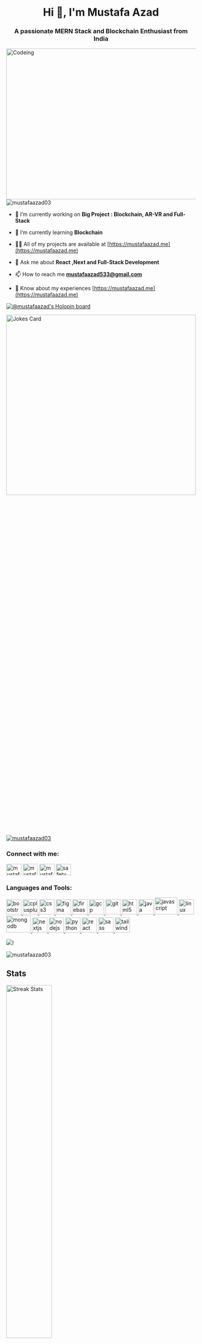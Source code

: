 <!--<img src="https://media.giphy.com/media/26FPOFusQUOKpnXTG/giphy.gif" align="center" alt="Development" width="100%" height="180"/>-->
<h1 align="center">Hi 👋, I'm Mustafa Azad</h1>
<h3 align="center">A passionate MERN Stack and Blockchain Enthusiast from India</h3>
<img src="https://img.freepik.com/free-vector/code-typing-concept-illustration_114360-3866.jpg?w=740&t=st=1665201790~exp=1665202390~hmac=0129b5bbf69ddfd74d26e5d99d2ade1bba2697f6c1eb2966c5bd14c47452ee5c" align="right" alt="Codeing" width="550" height="400"/>

 

<p align="left"> <img src="https://komarev.com/ghpvc/?username=mustafaazad03&label=Profile%20views&color=0e75b6&style=flat" alt="mustafaazad03" /> </p>


- 🔭 I’m currently working on **Big Project : Blockchain, AR-VR and Full-Stack**

- 🌱 I’m currently learning **Blockchain**

- 👨‍💻 All of my projects are available at [https://mustafaazad.me](https://mustafaazad.me)

- 💬 Ask me about **React ,Next and Full-Stack Development**

- 📫 How to reach me **mustafaazad533@gmail.com**

- 📄 Know about my experiences [https://mustafaazad.me](https://mustafaazad.me)

[![@mustafaazad's Holopin board](https://holopin.me/mustafaazad)](https://holopin.io/@mustafaazad)

 <img src="https://readme-jokes.vercel.app/api?hideBorder" width="100%" height="35%" alt="Jokes Card" />
 <p align="left"> <a href="https://github.com/ryo-ma/github-profile-trophy"><img src="https://github-profile-trophy.vercel.app/?username=mustafaazad03&theme=onedark&no-frame=true" alt="mustafaazad03" /></a> </p>

<h3 align="left">Connect with me:</h3>
<p align="left">
<a href="https://twitter.com/mustafaazad03" target="blank"><img align="center" src="https://cdn.jsdelivr.net/npm/simple-icons@3.0.1/icons/twitter.svg" alt="mustafaazad2003" height="30" width="40" /></a>
<a href="https://linkedin.com/in/mustafaazad03" target="blank"><img align="center" src="https://cdn.jsdelivr.net/npm/simple-icons@3.0.1/icons/linkedin.svg" alt="mustafaazad03" height="30" width="40" /></a>
<a href="https://instagram.com/mustafaazad03" target="blank"><img align="center" src="https://cdn.jsdelivr.net/npm/simple-icons@3.0.1/icons/instagram.svg" alt="mustafaazad03" height="30" width="40" /></a>
<a href="https://www.youtube.com/c/safety cruncher" target="blank"><img align="center" src="https://cdn.jsdelivr.net/npm/simple-icons@3.0.1/icons/youtube.svg" alt="safety cruncher" height="30" width="40" /></a>
</p>

<h3 align="left">Languages and Tools:</h3>
<p align="left"> <a href="https://getbootstrap.com" target="_blank" rel="noreferrer"> <img src="https://www.vectorlogo.zone/logos/getbootstrap/getbootstrap-icon.svg" alt="bootstrap" width="40" height="40"/> </a> <a href="https://www.w3schools.com/cpp/" target="_blank" rel="noreferrer"> <img src="https://cdn.jsdelivr.net/npm/simple-icons@3.0.1/icons/cplusplus.svg" alt="cplusplus" width="40" height="40"/> </a> <a href="https://www.w3schools.com/css/" target="_blank" rel="noreferrer"> <img src="https://www.vectorlogo.zone/logos/w3_css/w3_css-icon.svg" alt="css3" width="40" height="40"/> </a> <a href="https://www.figma.com/" target="_blank" rel="noreferrer"> <img src="https://www.vectorlogo.zone/logos/figma/figma-icon.svg" alt="figma" width="40" height="40"/> </a> <a href="https://firebase.google.com/" target="_blank" rel="noreferrer"> <img src="https://www.vectorlogo.zone/logos/firebase/firebase-icon.svg" alt="firebase" width="40" height="40"/> </a> <a href="https://cloud.google.com" target="_blank" rel="noreferrer"> <img src="https://www.vectorlogo.zone/logos/google_cloud/google_cloud-icon.svg" alt="gcp" width="40" height="40"/> </a> <a href="https://git-scm.com/" target="_blank" rel="noreferrer"> <img src="https://www.vectorlogo.zone/logos/git-scm/git-scm-icon.svg" alt="git" width="40" height="40"/> </a> <a href="https://www.w3.org/html/" target="_blank" rel="noreferrer"> <img src="https://www.vectorlogo.zone/logos/w3_html5/w3_html5-icon.svg" alt="html5" width="40" height="40"/> </a> <a href="https://www.java.com" target="_blank" rel="noreferrer"> <img src="https://www.vectorlogo.zone/logos/java/java-icon.svg" alt="java" width="40" height="40"/> </a> <a href="https://developer.mozilla.org/en-US/docs/Web/JavaScript" target="_blank" rel="noreferrer"> <img src="https://www.vectorlogo.zone/logos/javascript/javascript-ar21.svg" alt="javascript" width="60" height="45"/> </a> <a href="https://www.linux.org/" target="_blank" rel="noreferrer"> <img src="https://www.vectorlogo.zone/logos/linux/linux-icon.svg" alt="linux" width="40" height="40"/> </a> <a href="https://www.mongodb.com/" target="_blank" rel="noreferrer"> <img src="https://www.vectorlogo.zone/logos/mongodb/mongodb-ar21.svg" alt="mongodb" width="65" height="45"/> </a> <a href="https://nextjs.org/" target="_blank" rel="noreferrer"> <img src="https://cdn.worldvectorlogo.com/logos/nextjs-2.svg" alt="nextjs" width="40" height="40"/> </a> <a href="https://nodejs.org" target="_blank" rel="noreferrer"> <img src="https://www.vectorlogo.zone/logos/nodejs/nodejs-horizontal.svg" alt="nodejs" width="40" height="40"/> </a> <a href="https://www.python.org" target="_blank" rel="noreferrer"> <img src="https://www.vectorlogo.zone/logos/python/python-icon.svg" alt="python" width="40" height="40"/> </a> <a href="https://reactjs.org/" target="_blank" rel="noreferrer"> <img src="https://www.vectorlogo.zone/logos/reactjs/reactjs-icon.svg" alt="react" width="40" height="40"/> </a> <a href="https://sass-lang.com" target="_blank" rel="noreferrer"> <img src="https://www.vectorlogo.zone/logos/sass-lang/sass-lang-icon.svg" alt="sass" width="40" height="40"/> </a> <a href="https://tailwindcss.com/" target="_blank" rel="noreferrer"> <img src="https://www.vectorlogo.zone/logos/tailwindcss/tailwindcss-icon.svg" alt="tailwind" width="40" height="40"/> </a> </p>

![](https://github-profile-summary-cards.vercel.app/api/cards/profile-details?username=mustafaazad03&theme=monokai)!

<p><img align="center" src="https://github-readme-stats.vercel.app/api/top-langs?username=mustafaazad03&theme=shades-of-purple&hide_border=true&show_icons=true&locale=en&layout=compact" alt="mustafaazad03" /></p>
<a><h2>Stats</h2></a>
<div>
    <a href="https://github.com/mustafaazad03">
        <img width="49%" alt="Streak Stats" src="https://github-readme-streak-stats.herokuapp.com/?user=mustafaazad03&theme=shades-of-purple&hide_border=true"/>
    </a>
<!--  <a href="https://github.com/mustafaazad03">
        <img width="49%" alt="Stats" src="https://github-readme-stats.vercel.app/api?&count_private=true&include_all_commits=true&username=mustafaazad03&theme=shades-of-purple&custom_title=GitHub+Stats&hide_border=true"/>
    </a> -->
</div>
</br>



